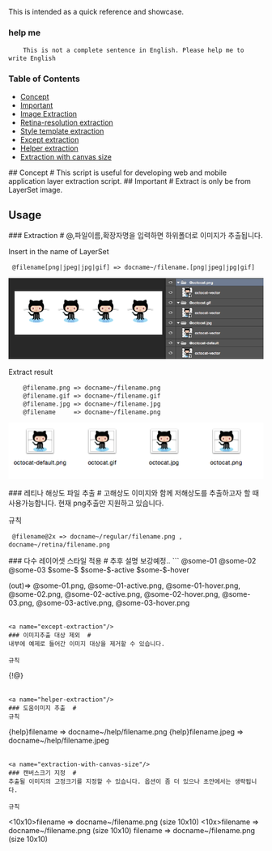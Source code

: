 
This is intended as a quick reference and showcase.

### help me
```
	This is not a complete sentence in English. Please help me to write English
```
### Table of Contents
  - [Concept](#concept)
  - [Important](#important)
  - [Image Extraction](#extraction)
  - [Retina-resolution extraction](#retina-extraction)
  - [Style template extraction](#style-template-extraction)
  - [Except extraction](#except-extraction)
  - [Helper extraction](#helper-extraction)
  - [Extraction with canvas size](#extraction-with-canvas-size)

<a name="concept"/>
## Concept #
This script is useful for developing web and mobile application layer extraction script.

<a name="important"/>
## Important #
Extract is only be from LayerSet image.

## Usage #

<a name="extraction"/>
### Extraction #
@,파일이름,확장자명을 입력하면 하위폴더로 이미지가 추출됩니다.



Insert in the name of LayerSet
```
 @filename[png|jpeg|jpg|gif] => docname~/filename.[png|jpeg|jpg|gif]
```
![Insert in the name of LayerSet](/help-img/help-img-section-1.png)


Extract result
```
	@filename.png => docname~/filename.png
	@filename.gif => docname~/filename.gif
	@filename.jpg => docname~/filename.jpg
	@filename     => docname~/filename.png
```
![Extract result](/help-img/help-img-section-2.png)


<a name="retina-extraction"/>
### 레티나 해상도 파일 추출  #
고해상도 이미지와 함께 저해상도를 추출하고자 할 때 사용가능합니다. 현재 png추출만 지원하고 있습니다.

규칙
```
 @filename@2x => docname~/regular/filename.png , docname~/retina/filename.png
```

<a name="style-template-extraction"/>
### 다수 레이어셋 스타일 적용  #
추후 설명 보강예정..
```
@some-01
@some-02
@some-03
$some-$
$some-$-active
$some-$-hover

(out)=>
@some-01.png,
@some-01-active.png,
@some-01-hover.png,
@some-02.png,
@some-02-active.png,
@some-02-hover.png,
@some-03.png,
@some-03-active.png,
@some-03-hover.png
```

<a name="except-extraction"/>
### 이미지추출 대상 제외  #
내부에 예제로 들어간 이미지 대상을 제거할 수 있습니다.

규칙
```
 {!@}
```

<a name="helper-extraction"/>
### 도움이미지 추출  #
규칙
```
 {help}filename       =>   docname~/help/filename.png
 {help}filename.jpeg  =>   docname~/help/filename.jpeg
```

<a name="extraction-with-canvas-size"/>
### 캔버스크기 지정  #
추출될 이미지의 고정크기를 지정할 수 있습니다. 옵션이 좀 더 있으나 초안에서는 생략됩니다.

규칙
```
 <10x10>filename     =>   docname~/filename.png (size 10x10)
 <10x>filename       =>   docname~/filename.png (size 10x10)
 <x10>filename       =>   docname~/filename.png (size 10x10)
```
